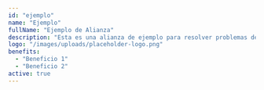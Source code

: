 ```yaml
---
id: "ejemplo"
name: "Ejemplo"
fullName: "Ejemplo de Alianza"
description: "Esta es una alianza de ejemplo para resolver problemas de esquema."
logo: "/images/uploads/placeholder-logo.png"
benefits:
  - "Beneficio 1"
  - "Beneficio 2"
active: true
---
```


